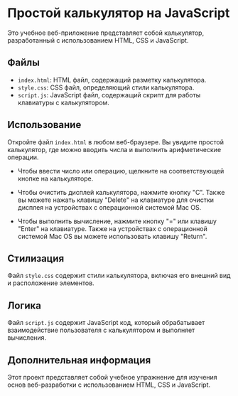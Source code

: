 # Простой калькулятор на JavaScript

Это учебное веб-приложение представляет собой калькулятор, разработанный с использованием HTML, CSS и JavaScript.

## Файлы

- `index.html`: HTML файл, содержащий разметку калькулятора.
- `style.css`: CSS файл, определяющий стили калькулятора.
- `script.js`: JavaScript файл, содержащий скрипт для работы клавиатуры с калькулятором.

## Использование

Откройте файл `index.html` в любом веб-браузере. Вы увидите простой калькулятор, где можно вводить числа и выполнить арифметические операции.

- Чтобы ввести число или операцию, щелкните на соответствующей кнопке на калькуляторе.


- Чтобы очистить дисплей калькулятора, нажмите кнопку "C". Также вы можете нажать клавишу "Delete" на клавиатуре для очистки дисплея на устройствах с операционной системой Mac OS.


- Чтобы выполнить вычисление, нажмите кнопку "=" или клавишу "Enter" на клавиатуре. Также на устройствах с операционной системой Mac OS вы можете использовать клавишу "Return".


## Стилизация

Файл `style.css` содержит стили калькулятора, включая его внешний вид и расположение элементов.

## Логика

Файл `script.js` содержит JavaScript код, который обрабатывает взаимодействие пользователя с калькулятором и выполняет вычисления.

## Дополнительная информация

Этот проект представляет собой учебное упражнение для изучения основ веб-разработки с использованием HTML, CSS и JavaScript.

